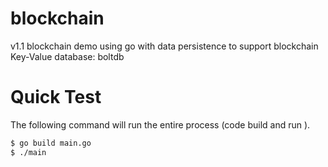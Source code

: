 # blockchain
v1.1 blockchain demo using go with data persistence to support blockchain
Key-Value database: boltdb
# Quick Test
The following command will run the entire process (code build and run ).

```sh
$ go build main.go
$ ./main
```

